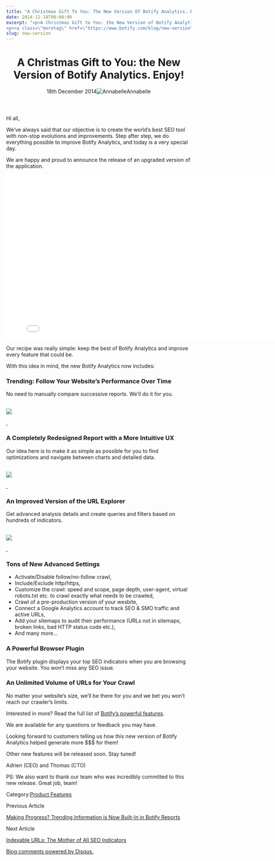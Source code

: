 ```yaml
---
title: "A Christmas Gift To You: The New Version Of Botify Analytics. Enjoy!"
date: 2014-12-18T00:00:00
excerpt: "<p>A Christmas Gift to You: the New Version of Botify Analytics. Enjoy! 18th December 2014Annabelle Hi all, We&#8217;ve always said that our objective is to create the world&#8217;s best SEO tool with non-stop evolutions and improvements. Step after step, we do everything possible to improve Botify Analytics, and today is a very special day. We&hellip; </p>
<p><a class=\"moretag\" href=\"https://www.botify.com/blog/new-version\">Read the full article</a></p>"
slug: new-version
---
```


<header class="text-center">
<h1 class="font-internacional font-regular normal text-header-one leading-header-one text-typography-accent-2">A Christmas Gift to You: the New Version of Botify Analytics. Enjoy!</h1>
<div class="flex items-center justify-center my-3"><span class="mr-1 font-internacional font-regular normal text-base leading-none text-typography-primary-lighter">18th December 2014</span><img decoding="async" class="rounded-full w-10 h-10" src="//images.ctfassets.net/tp56mevc46jo/2fCkDEsbiQSWGIkcWs40mG/e548033eda97a957ca690bdc814ed048/HS-PNG-100x100-Annabelle_Bouard.png" alt="Annabelle" /><span class="ml-1 font-internacional font-regular normal text-base leading-none text-typography-primary">Annabelle</span></div>
</header>
<p>Hi all,</p>
<p>We&#8217;ve always said that our objective is to create the world&#8217;s best SEO tool with non-stop evolutions and improvements. Step after step, we do everything possible to improve Botify Analytics, and today is a very special day.</p>
<p>We are happy and proud to announce the release of an upgraded version of the application.</p>
<p><iframe loading="lazy" class="wistia_embed" src="//fast.wistia.net/embed/iframe/g6egfpdx32" name="wistia_embed" width="800" height="450" frameborder="0" scrolling="no" allowfullscreen="allowfullscreen"></iframe></p>
<p>Our recipe was really simple: keep the best of Botify Analytics and improve every feature that could be.</p>
<p>With this idea in mind, the new Botify Analytics now includes:</p>
<h3 id="trending-follow-your-website-s-performance-over-time">Trending: Follow Your Website&#8217;s Performance Over Time</h3>
<p>No need to manually compare successive reports. We&#8217;ll do it for you.</p>
<p><a href="https://gm01botify.wpengine.com/wp-content/uploads/2020/01/20141218_072929_Botify_Analytics_HTML.png" target="blank" rel="noopener noreferrer"><br />
<img decoding="async" style="align: center;" src="https://gm01botify.wpengine.com/wp-content/uploads/2020/01/20141218_072929_Botify_Analytics_HTML.png" /></a></p>
<p><a href="https://gm01botify.wpengine.com/wp-content/uploads/2020/01/20141218_072929_Botify_Analytics_HTML.png" target="blank" rel="noopener noreferrer"> </a></p>
<h3 id="a-completely-redesigned-report-with-a-more-intuitive-ux">A Completely Redesigned Report with a More Intuitive UX</h3>
<p>Our idea here is to make it as simple as possible for you to find optimizations and navigate between charts and detailed data.</p>
<p><a href="https://gm01botify.wpengine.com/wp-content/uploads/2020/01/20141218_073830_Botify_Analytics_ReportOverview.png" target="blank" rel="noopener noreferrer"><br />
<img decoding="async" style="align: center;" src="https://gm01botify.wpengine.com/wp-content/uploads/2020/01/20141218_073830_Botify_Analytics_ReportOverview.png" /></a></p>
<p><a href="https://gm01botify.wpengine.com/wp-content/uploads/2020/01/20141218_073830_Botify_Analytics_ReportOverview.png" target="blank" rel="noopener noreferrer"> </a></p>
<h3 id="an-improved-version-of-the-url-explorer">An Improved Version of the URL Explorer</h3>
<p>Get advanced analysis details and create queries and filters based on hundreds of indicators.</p>
<p><a href="https://gm01botify.wpengine.com/wp-content/uploads/2020/01/20141218_072929_Botify_Analytics_URL-Explorer.png" target="blank" rel="noopener noreferrer"><br />
<img decoding="async" style="align: center;" src="https://gm01botify.wpengine.com/wp-content/uploads/2020/01/20141218_072929_Botify_Analytics_URL-Explorer.png" /></a></p>
<p><a href="https://gm01botify.wpengine.com/wp-content/uploads/2020/01/20141218_072929_Botify_Analytics_URL-Explorer.png" target="blank" rel="noopener noreferrer"> </a></p>
<h3 id="tons-of-new-advanced-settings">Tons of New Advanced Settings</h3>
<ul>
<li>Activate/Disable follow/no-follow crawl,</li>
<li>Include/Exclude http/https,</li>
<li>Customize the crawl: speed and scope, page depth, user-agent, virtual robots.txt etc. to crawl exactly what needs to be crawled,</li>
<li>Crawl of a pre-production version of your wesbite,</li>
<li>Connect a Google Analytics account to track SEO &amp; SMO traffic and active URLs,</li>
<li>Add your sitemaps to audit their performance (URLs not in sitemaps, broken links, bad HTTP status code etc.),</li>
<li>And many more&#8230;</li>
</ul>
<h3 id="a-powerful-browser-plugin">A Powerful Browser Plugin</h3>
<p>The Botify plugin displays your top SEO indicators when you are browsing your website. You won&#8217;t miss any SEO issue.</p>
<h3 id="an-unlimited-volume-of-urls-for-your-crawl">An Unlimited Volume of URLs for Your Crawl</h3>
<p>No matter your website&#8217;s size, we&#8217;ll be there for you and we bet you won&#8217;t reach our crawler&#8217;s limits.</p>
<p>Interested in more? Read the full list of <a href="https://www.botify.com/blog">Botify&#8217;s powerful features</a>.</p>
<p>We are available for any questions or feedback you may have.</p>
<p>Looking forward to customers telling us how this new version of Botify Analytics helped generate more $$$ for them!</p>
<p>Other new features will be released soon. Stay tuned!</p>
<p>Adrien (CEO) and Thomas (CTO)</p>
<p>PS: We also want to thank our team who was incredibly committed to this new release. Great job, team!</p>
<div class="tags leading-big border-t border-b border-brand-quaternary-lighter mt-4"><span class="mr-1 font-roboto font-regular normal text-base leading-none">Category:</span><a class="uppercase text-typography-accent-1" href="/platform">Product Features</a></div>
<footer class="flex justify-center my-5 mx-5">
<div class="mr-1 w-1/2 text-right">
<p><span class="font-internacional font-regular normal text-base leading-none text-typography-primary">Previous Article</span></p>
<p><a class="inline-block mt-2" href="/blog/crawl-comparison"><span class="font-roboto font-regular normal text-base leading-none text-typography-accent-4">Making Progress? Trending Information is Now Built-In in Botify Reports</span></a></p>
</div>
<div class="ml-1 w-1/2">
<p><span class="font-internacional font-regular normal text-base leading-none text-typography-primary">Next Article</span></p>
<p><a class="inline-block mt-2" href="/blog/seo-compliant-urls"><span class="font-roboto font-regular normal text-base leading-none text-typography-accent-4">Indexable URLs: The Mother of All SEO Indicators</span></a></p>
</div>
</footer>
<div title="A Christmas Gift to You: the New Version of Botify Analytics. Enjoy!">
<div id="disqus_thread_old"></div>
<p><a class="dsq-brlink" href="http://disqus.com">Blog comments powered by <span class="logo-disqus">Disqus</span>.</a></p>
</div>
